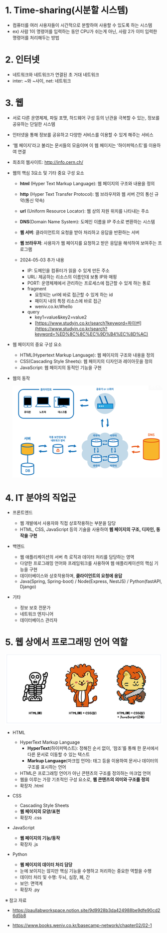 # 1. Time-sharing(시분할 시스템)

- 컴퓨터를 여러 사용자들이 시간적으로 분할하여 사용할 수 있도록 하는 시스템
- ex) 사람 1이 명령어를 입력하는 동안 CPU가 쉬는게 아닌, 사람 2가 이미 입력한 명령어를 처리해두는 방법

# 2. 인터넷

- 네트워크와 네트워크가 연결된 초 거대 네트워크
- inter: ~와 ~사이, net: 네트워크

# 3. 웹

- 서로 다른 운영체제, 파일 포맷, 하드웨어 구성 등의 난관을 극복할 수 있는, 정보를 공유하는 단일한 시스템
- 인터넷을 통해 정보를 공유하고 다양한 서비스를 이용할 수 있게 해주는 서비스
- ‘웹 페이지’라고 불리는 문서들의 모음이며 이 웹 페이지는 ‘하이퍼텍스트’를 이용하여 연결
- 최초의 웹사이트: http://info.cern.ch/

- 웹의 핵심 3요소 및 기타 중요 구성 요소
    - **html** (Hyper Text Markup Language): 웹 페이지의 구조와 내용을 정의
    - **http** (Hyper Text Transfer Protocol): 웹 브라우저와 웹 서버 간의 통신 규약(통신 약속)
    - **url** (Uniform Resource Locator): 웹 상의 자원 위치를 나타내는 주소
    - **DNS**(Domain Name System): 도메인 이름을 IP 주소로 변환하는 시스템
    - **웹 서버**: 클라이언트의 요청을 받아 처리하고 응답을 반환하는 서버
    - **웹 브라우저**: 사용자가 웹 페이지를 요청하고 받은 응답을 해석하여 보여주는 프로그램
    
    - 2024-05-03 추가 내용
        - IP: 도메인을 컴퓨터가 읽을 수 있게 만든 주소
        - URL: 제공하는 리소스의 이름인데 보통 IP와 매핑
        - PORT: 운영체제에서 관리하는 프로세스에 접근할 수 있게 하는 통로
        - fragment
            - 요청되는 url에 바로 접근할 수 있게 하는 id
            - 패이지 내의 특정 리소스에 바로 접근
            - weniv.co.kr/#hello
        - query
            - key1=value&key2=value2
            - [https://www.studyin.co.kr/search?keyword=파이썬](https://www.studyin.co.kr/search?keyword=%ED%8C%8C%EC%9D%B4%EC%8D%AC)
    
- 웹 페이지의 중요 구성 요소
    - HTML(Hypertext Markup Language): 웹 페이지의 구조와 내용을 정의
    - CSS(Cascading Style Sheets): 웹 페이지의 디자인과 레이아웃을 정의
    - JavaScript: 웹 페이지의 동적인 기능을 구현

- 웹의 동작
    
    ![Untitled](./img/20240502/Web.PNG)
    

# 4. IT 분야의 직업군

- 프론트엔드
    - 웹 개발에서 사용자와 직접 상호작용하는 부분을 담당
    - HTML, CSS, JavaScript 등의 기술을 사용하여 **웹 페이지의 구조, 디자인, 동작을 구현**

- 백엔드
    - 웹 애플리케이션의 서버 측 로직과 데이터 처리를 담당하는 영역
    - 다양한 프로그래밍 언어와 프레임워크를 사용하여 웹 애플리케이션의 핵심 기능을 구현
    - 데이터베이스와 상호작용하며, **클라이언트의 요청에 응답**
    - Java(Spring, Spring-boot) / Node(Express, NestJS) / Python(fastAPI, Django)

- 기타
    - 정보 보호 전문가
    - 네트워크 엔지니어
    - 데이터베이스 관리자

# 5. 웹 상에서 프로그래밍 언어 역할

![Untitled](./img/20240502/HTML_CSS_JS_Role.PNG)

- HTML
    - HyperText Markup Language
        - **HyperText**(하이퍼텍스트): 정해진 순서 없이, ‘참조’를 통해 한 문서에서 다른 문서로 이동할 수 있는 텍스트
        - **Markup Language**(마크업 언어): 태그 등을 이용하여 문서나 데이터의 구조를 표시하는 언어
    - HTML은 프로그래밍 언어가 아닌 콘텐츠의 구조를 정의하는 마크업 언어
    - 웹을 이루는 가장 기초적인 구성 요소로, **웹 콘텐츠의 의미와 구조를 정의**
    - 확장자 .html

- CSS
    - Cascading Style Sheets
    - **웹 페이지의 모양/표현**
    - 확장자 .css

- JavaScript
    - **웹 페이지의 기능/동작**
    - 확장자 .js

- Python
    - **웹 페이지의 데이터 처리 담당**
    - 눈에 보이지는 않지만 핵심 기능을 수행하고 처리하는 중요한 역할을 수행
    - 데이터 처리 및 수행: 두뇌, 심장, 폐, 간
    - 보안: 면역계
    - 확장자 .py


※ 참고 자료
- https://paullabworkspace.notion.site/9d9928b3da424988be9dfe90cd26d5b8

- https://www.books.weniv.co.kr/basecamp-network/chapter02/02-1